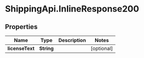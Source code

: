 # ShippingApi.InlineResponse200

## Properties

Name | Type | Description | Notes
------------ | ------------- | ------------- | -------------
**licenseText** | **String** |  | [optional] 


